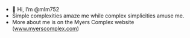 - 👋 Hi, I’m @mlm752
- Simple complexities amaze me while complex simplicities amuse me.
- More about me is on the Myers Complex website (www.myerscomplex.com)

<!---
mlm752/mlm752 is a ✨ special ✨ repository because its `README.md` (this file) appears on your GitHub profile.
You can click the Preview link to take a look at your changes.
--->
